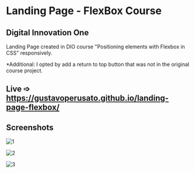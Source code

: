 # Landing Page - FlexBox Course
## Digital Innovation One

Landing Page created in DIO course "Positioning elements with Flexbox in CSS" responsively.

*Additional: I opted by add a return to top button that was not in the original course project.

## Live ➩ https://gustavoperusato.github.io/landing-page-flexbox/

## Screenshots
![1](https://user-images.githubusercontent.com/96849188/180349713-65602f84-1bd3-4dc1-b346-9c900f17c0e7.png)

![2](https://user-images.githubusercontent.com/96849188/180349728-dce26325-c99f-4bf7-91cc-537ad8e5a060.png)

![3](https://user-images.githubusercontent.com/96849188/180349746-acd9b850-bd13-4964-8c82-92f358d3ab23.png)
